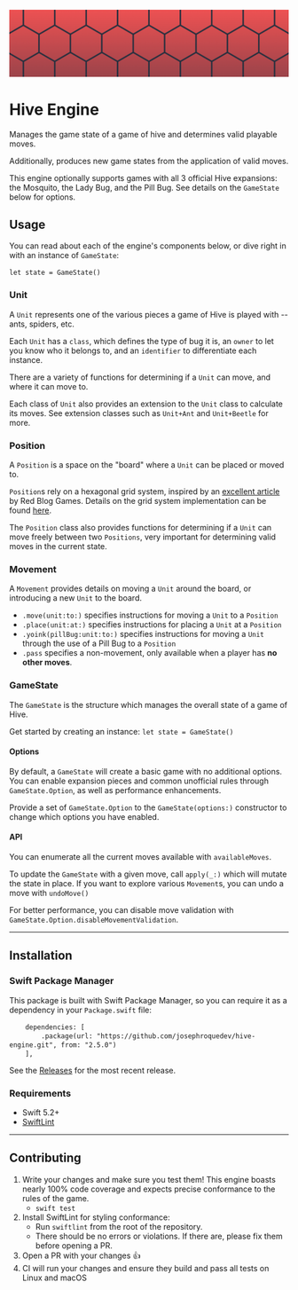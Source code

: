 ![Logo](media/HiveEngine.png)

# Hive Engine

Manages the game state of a game of hive and determines valid playable moves.

Additionally, produces new game states from the application of valid moves.

This engine optionally supports games with all 3 official Hive expansions: the Mosquito, the Lady Bug, and the Pill Bug. See details on the `GameState` below for options.

## Usage

You can read about each of the engine's components below, or dive right in with an instance of `GameState`:

```
let state = GameState()
```

### Unit

A `Unit` represents one of the various pieces a game of Hive is played with -- ants, spiders, etc.

Each `Unit` has a `class`, which defines the type of bug it is, an `owner` to let you know who it belongs to, and an `identifier` to differentiate each instance.

There are a variety of functions for determining if a `Unit` can move, and where it can move to.

Each class of `Unit` also provides an extension to the `Unit` class to calculate its moves. See extension classes such as `Unit+Ant` and `Unit+Beetle` for more.

### Position

A `Position` is a space on the "board" where a `Unit` can be placed or moved to.

`Position`s rely on a hexagonal grid system, inspired by an [excellent article](https://www.redblobgames.com/grids/hexagons/) by Red Blog Games. Details on the grid system implementation can be found [here](https://www.redblobgames.com/grids/hexagons/implementation.html).

The `Position` class also provides functions for determining if a `Unit` can move freely between two `Positions`, very important for determining valid moves in the current state.

### Movement

A `Movement` provides details on moving a `Unit` around the board, or introducing a new `Unit` to the board.

* `.move(unit:to:)` specifies instructions for moving a `Unit` to a `Position`
* `.place(unit:at:)` specifies instructions for placing a `Unit` at a `Position`
* `.yoink(pillBug:unit:to:)` specifies instructions for moving a `Unit` through the use of a Pill Bug to a `Position`
* `.pass` specifies a non-movement, only available when a player has **no other moves**.

### GameState

The `GameState` is the structure which manages the overall state of a game of Hive.

Get started by creating an instance: `let state = GameState()`

#### Options

By default, a `GameState` will create a basic game with no additional options. You can enable expansion pieces and common unofficial rules through `GameState.Option`, as well as performance enhancements.

Provide a set of `GameState.Option` to the `GameState(options:)` constructor to change which options you have enabled.

#### API

You can enumerate all the current moves available with `availableMoves`.

To update the `GameState` with a given move, call `apply(_:)` which will mutate the state in place. If you want to explore various `Movement`s, you can undo a move with `undoMove()`

For better performance, you can disable move validation with `GameState.Option.disableMovementValidation`.

---

## Installation

### Swift Package Manager

This package is built with Swift Package Manager, so you can require it as a dependency in your `Package.swift` file:

```
    dependencies: [
        .package(url: "https://github.com/josephroquedev/hive-engine.git", from: "2.5.0")
    ],
```

See the [Releases](https://github.com/josephroquedev/hive-engine/releases) for the most recent release.

### Requirements

* Swift 5.2+
* [SwiftLint](https://github.com/realm/SwiftLint)

---

## Contributing

1. Write your changes and make sure you test them! This engine boasts nearly 100% code coverage and expects precise conformance to the rules of the game.
    * `swift test`
2. Install SwiftLint for styling conformance:
    * Run `swiftlint` from the root of the repository.
    * There should be no errors or violations. If there are, please fix them before opening a PR.
3. Open a PR with your changes 👍
4. CI will run your changes and ensure they build and pass all tests on Linux and macOS
